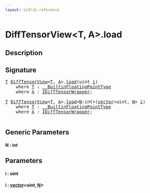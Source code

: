 ```yaml
---
layout: stdlib-reference
---
```


# DiffTensorView\<T, A\>\.load

## Description





## Signature 

<pre>
<a href="../types/difftensorview-04a/index#typeparam-T" class="code_type">T</a> <a href="../types/difftensorview-04a/index" class="code_type">DiffTensorView</a>&lt;<a href="../types/difftensorview-04a/index#typeparam-T" class="code_type">T</a>, <a href="../types/difftensorview-04a/index#typeparam-A" class="code_type">A</a>&gt;.<a href="load">load</a>(<span class="code_keyword">uint</span> <a href="load#decl-i" class="code_param">i</a>)
    <span class='code_keyword'>where</span> <a href="../types/difftensorview-04a/index#typeparam-T" class="code_type">T</a> : <a href="../interfaces/0_builtinfloatingpointtype-029hm/index" class="code_type">__BuiltinFloatingPointType</a>
    <span class='code_keyword'>where</span> <a href="../types/difftensorview-04a/index#typeparam-A" class="code_type">A</a> : <a href="../interfaces/idifftensorwrapper-015b/index" class="code_type">IDiffTensorWrapper</a>;

<a href="../types/difftensorview-04a/index#typeparam-T" class="code_type">T</a> <a href="../types/difftensorview-04a/index" class="code_type">DiffTensorView</a>&lt;<a href="../types/difftensorview-04a/index#typeparam-T" class="code_type">T</a>, <a href="../types/difftensorview-04a/index#typeparam-A" class="code_type">A</a>&gt;.<a href="load">load</a>&lt;<a href="load#decl-N" class="code_var">N</a>:<span class="code_keyword">int</span>&gt;(<a href="../types/vector/index" class="code_type">vector</a>&lt;<span class="code_keyword">uint</span>, <a href="load#decl-N" class="code_var">N</a>&gt; <a href="load#decl-i" class="code_param">i</a>)
    <span class='code_keyword'>where</span> <a href="../types/difftensorview-04a/index#typeparam-T" class="code_type">T</a> : <a href="../interfaces/0_builtinfloatingpointtype-029hm/index" class="code_type">__BuiltinFloatingPointType</a>
    <span class='code_keyword'>where</span> <a href="../types/difftensorview-04a/index#typeparam-A" class="code_type">A</a> : <a href="../interfaces/idifftensorwrapper-015b/index" class="code_type">IDiffTensorWrapper</a>;

</pre>

## Generic Parameters

####  <a id="decl-N"></a>N  : int

## Parameters

####  <a id="decl-i"></a>i  : uint
####  <a id="decl-i"></a>i  : [vector](../types/vector/index)\<uint, [N](../types/vector/index#decl-N)\>

